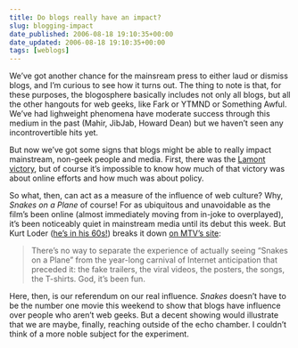 ```yaml
---
title: Do blogs really have an impact?
slug: blogging-impact
date_published: 2006-08-18 19:10:35+00:00
date_updated: 2006-08-18 19:10:35+00:00
tags: [weblogs]
---
```

We’ve got another chance for the mainsream press to either laud or dismiss blogs, and I’m curious to see how it turns out. The thing to note is that, for these purposes, the blogosphere basically includes not only all blogs, but all the other hangouts for web geeks, like Fark or YTMND or Something Awful. We’ve had lighweight phenomena have moderate success through this medium in the past (Mahir, JibJab, Howard Dean) but we haven’t seen any incontrovertible hits yet.

But now we’ve got some signs that blogs might be able to really impact mainstream, non-geek people and media. First, there was the [Lamont victory](/2006/08/09/winning_at_what), but of course it’s impossible to know how much of that victory was about online efforts and how much was about policy.

So what, then, can act as a measure of the influence of web culture? Why, *Snakes on a Plane* of course! For as ubiquitous and unavoidable as the film’s been online (almost immediately moving from in-joke to overplayed), it’s been noticeably quiet in mainstream media until its debut this week. But Kurt Loder ([he’s in his 60s!](http://mena.typepad.com/dollarshort/2004/03/how_old_is_kurt.html)) breaks it down [on MTV’s site](http://www.mtv.com/movies/news/articles/1538874/08182006/story.jhtml):

> There’s no way to separate the experience of actually seeing “Snakes on a Plane” from the year-long carnival of Internet anticipation that preceded it: the fake trailers, the viral videos, the posters, the songs, the T-shirts. God, it’s been fun.

Here, then, is our referendum on our real influence. *Snakes* doesn’t have to be the number one movie this weekend to show that blogs have influence over people who aren’t web geeks. But a decent showing would illustrate that we are maybe, finally, reaching outside of the echo chamber. I couldn’t think of a more noble subject for the experiment.
